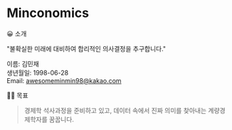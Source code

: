 # Minconomics

😀 소개

"불확실한 미래에 대비하여 합리적인 의사결정을 추구합니다."

이름: 김민재<br>
생년월일: 1998-06-28<br>
Email: awesomeminmin98@kakao.com

🏃‍♂️ 목표 

> 경제학 석사과정을 준비하고 있고, 데이터 속에서 진짜 의미를 찾아내는 계량경제학자를 꿈꿉니다.


  
